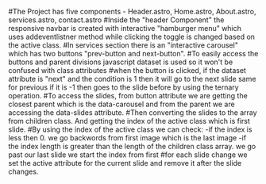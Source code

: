 #The Project has five components - Header.astro, Home.astro, About.astro, services.astro, contact.astro
#Inside the "header Component" the responsive navbar is created with interactive "hamburger menu" which uses addeventlistner method while clicking the toggle is changed based on the active class.
#In services section there is an "interactive carousel" which has two buttons "prev-button and next-button". 
#To easily access the buttons and parent divisions javascript dataset is used so it won't be confused with class attributes
#when the button is clicked, if the dataset attribute is "next" and the condition is 1 then it will go to the next slide same for previous if it is -1 then goes to the slide before by using the ternary operation.
#To access the slides, from button attribute we are getting the closest parent which is the data-carousel and from the parent we are accessing the data-slides attribute.
#Then converting the slides to the array from children class. And getting the index of the active class which is first slide.
#By using the index of the active class we can check:
  -if the index is less then 0. we go backwords from first image which is the last image
  -if the index length is greater than the length of the children class array. we go past our last slide we start the index from first
#for each slide change we set the active attribute for the current slide and remove it after the slide changes. 